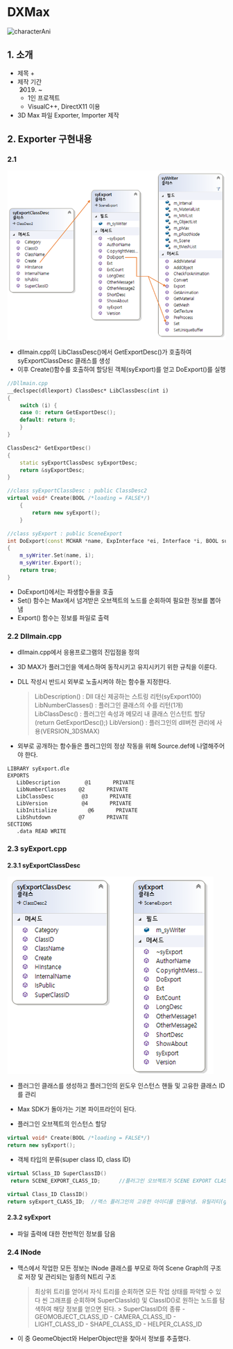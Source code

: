 # DXMax
![characterAni](./img/maxexporter.gif)

## 1. 소개
- 제목
  + 
- 제작 기간 
  + 2019. ~ 
  + 1인 프로젝트
  + VisualC++, DirectX11 이용
- 3D Max 파일 Exporter, Importer 제작

 ## 2. Exporter 구현내용
### 2.1 
![classdiagram1](./img/1.png)
- dllmain.cpp의 LibClassDesc()에서 GetExportDesc()가 호출하여 syExportClassDesc 클래스를 생성
- 이후 Create()함수를 호출하여 할당된 객체(syExport)를 얻고 DoExport()를 실행

```C++
//Dllmain.cpp
__declspec(dllexport) ClassDesc* LibClassDesc(int i)
{
	switch (i) {
	case 0: return GetExportDesc();
	default: return 0;
	}
}

```

```C++
ClassDesc2* GetExportDesc()
{
	static syExportClassDesc syExportDesc;
	return &syExportDesc;
}

```

```C++
//class syExportClassDesc : public ClassDesc2
virtual void* Create(BOOL /*loading = FALSE*/) 
	{  
		return new syExport();
	}

```

```C++
//class syExport : public SceneExport
int	DoExport(const MCHAR *name, ExpInterface *ei, Interface *i, BOOL suppressPrompts, DWORD options )
{
	m_syWriter.Set(name, i);
	m_syWriter.Export();
	return true;
}

```
- DoExport()에서는 파생함수들을 호출
- Set() 함수는 Max에서 넘겨받은 오브젝트의 노드를 순회하여 필요한 정보를 뽑아냄 
- Export() 함수는 정보를 파일로 출력

### 2.2 Dllmain.cpp

- dllmain.cpp에서 응용프로그램의 진입점을 정의
- 3D MAX가 플러그인을 엑세스하여 동작시키고 유지시키기 위한 규칙을 이룬다. 
- DLL 작성시 반드시 외부로 노출시켜야 하는 함수들 지정한다.
	> LibDescription() : Dll 대신 제공하는 스트링 리턴(syExport100)
	> LibNumberClasses() : 플러그인 클래스의 수를 리턴(1개)
	> LibClassDesc() : 플러그인 속성과 메모리 내 클래스 인스턴트 할당 (return GetExportDesc();)
	> LibVersion() : 플러그인의 dll버전 관리에 사용(VERSION_3DSMAX)

- 외부로 공개하는 함수들은 플러그인의 정상 작동을 위해 Source.def에 나열해주어야 한다. 
```
LIBRARY syExport.dle
EXPORTS
   LibDescription        @1       PRIVATE
   LibNumberClasses    @2       PRIVATE
   LibClassDesc         @3       PRIVATE
   LibVersion           @4       PRIVATE
   LibInitialize          @6       PRIVATE
   LibShutdown         @7       PRIVATE
SECTIONS
   .data READ WRITE
```

### 2.3 syExport.cpp
#### 2.3.1 syExportClassDesc
![classdiagram2](./img/2.png)
- 플러그인 클래스를 생성하고 플러그인의 윈도우 인스턴스 핸들 및 고유한 클래스 ID를 관리
- Max SDK가 돌아가는 기본 파이프라인이 된다.

- 플러그인 오브젝트의 인스턴스 할당
```C++
virtual void* Create(BOOL /*loading = FALSE*/) 
return new syExport();
```
- 객체 타입의 분류(super class ID, class ID)
```C++
virtual SClass_ID SuperClassID() 
 return SCENE_EXPORT_CLASS_ID;		//플러그인 오브젝트가 SCENE EXPORT CLASS를 상속받았음을 명시
 ```
 ```C++
virtual Class_ID ClassID() 
 return syExport_CLASS_ID;	//맥스 플러그인의 고유한 아이디를 만들어냄. 유틸리티(gencid.exe)로 발급 받아야 함.
```
#### 2.3.2 syExport 
- 파일 출력에 대한 전반적인 정보를 담음

### 2.4 INode
- 맥스에서 작업한 모든 정보는 INode 클래스를 부모로 하여 Scene Graph의 구조로 저장 및 관리되는 일종의 N트리 구조
	> 최상위 트리를 얻어서 자식 트리를 순회하면 모든 작업 상태를 파악할 수 있다
	> 씬 그래프를 순회하며 SuperClassId() 및 ClassID()로 원하는 노드를 탐색하여 해당 정보를 얻으면 된다.
		> SuperClassID의 종류
			- GEOMOBJECT_CLASS_ID
			- CAMERA_CLASS_ID
			- LIGHT_CLASS_ID
			- SHAPE_CLASS_ID
			- HELPER_CLASS_ID
- 이 중 GeomeObject와 HelperObject만을 찾아서 정보를 추출했다.

